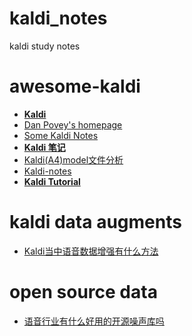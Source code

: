# kaldi_notes
kaldi study notes

# awesome-kaldi
- [**Kaldi**][7]
- [Dan Povey's homepage][1]
- [Some Kaldi Notes][2]
- [**Kaldi 笔记**][3]
- [Kaldi(A4)model文件分析][4]
- [Kaldi-notes][5]
- [**Kaldi Tutorial**][6]

# kaldi data augments
- [Kaldi当中语音数据增强有什么方法][8]

# open source data
- [语音行业有什么好用的开源噪声库吗][9]


[1]:http://www.danielpovey.com/kaldi-lectures.html
[2]:http://jrmeyer.github.io/asr/2016/02/01/Kaldi-notes.html
[3]:https://www.dazhuanlan.com/2019/11/07/5dc428c57a2f4/
[4]:https://www.jianshu.com/p/9b6cc95668a9
[5]:http://white.ucc.asn.au/Kaldi-Notes/tidigits/train
[6]:https://eleanorchodroff.com/tutorial/kaldi/index.html
[7]:http://www.kaldi-asr.org/doc/index.html
[8]:https://www.zhihu.com/question/362498376
[9]:https://www.zhihu.com/question/278918708/answer/631873989